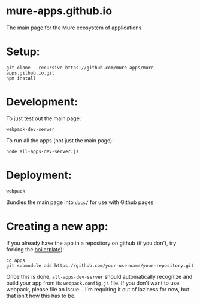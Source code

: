 # mure-apps.github.io

The main page for the Mure ecosystem of applications

Setup:
======
    git clone --recursive https://github.com/mure-apps/mure-apps.github.io.git
    npm install

Development:
============

To just test out the main page:

    webpack-dev-server

To run all the apps (not just the main page):

    node all-apps-dev-server.js

Deployment:
===========
    webpack
Bundles the main page into `docs/` for use with Github pages

Creating a new app:
===================
If you already have the app in a repository on github (if you don't, try forking the [boilerplate](https://github.com/alex-r-bigelow/my-es6-boilerplate/tree/mure-boilerplate)):

    cd apps
    git submodule add https://github.com/your-username/your-repository.git

Once this is done, `all-apps-dev-server` should automatically recognize and build your app from its `webpack.config.js` file. If you don't want to use webpack, please file an issue... I'm requiring it out of laziness for now, but that isn't how this has to be.

